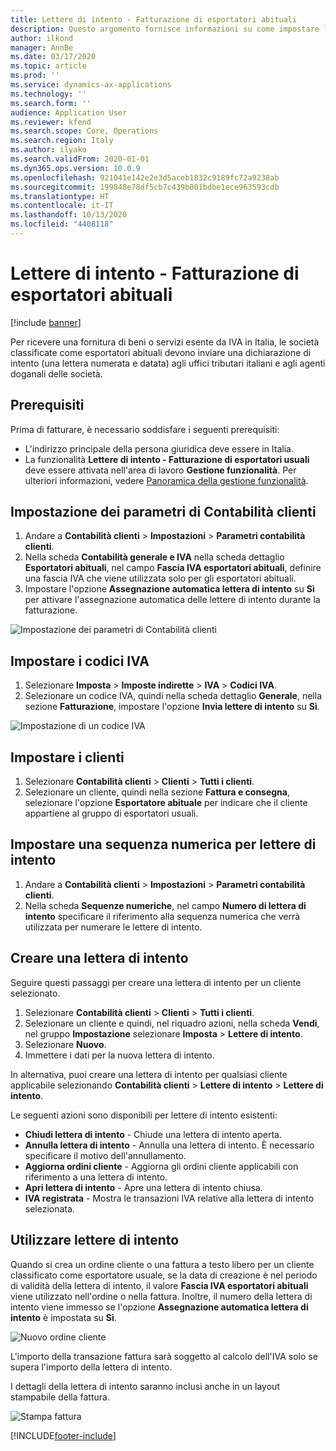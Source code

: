 ```yaml
---
title: Lettere di intento - Fatturazione di esportatori abituali
description: Questo argomento fornisce informazioni su come impostare lettere di intento e su come utilizzarle quando si emettono fatture.
author: ilkond
manager: AnnBe
ms.date: 03/17/2020
ms.topic: article
ms.prod: ''
ms.service: dynamics-ax-applications
ms.technology: ''
ms.search.form: ''
audience: Application User
ms.reviewer: kfend
ms.search.scope: Core, Operations
ms.search.region: Italy
ms.author: ilyako
ms.search.validFrom: 2020-01-01
ms.dyn365.ops.version: 10.0.9
ms.openlocfilehash: 921041e142e2e3d5aceb1832c9189fc72a9238ab
ms.sourcegitcommit: 199848e78df5cb7c439b001bdbe1ece963593cdb
ms.translationtype: HT
ms.contentlocale: it-IT
ms.lasthandoff: 10/13/2020
ms.locfileid: "4408118"
---
```

# <a name="intent-letters---invoicing-of-usual-exporters"></a>Lettere di intento - Fatturazione di esportatori abituali

[!include [banner](../includes/banner.md)]

Per ricevere una fornitura di beni o servizi esente da IVA in Italia, le società classificate come esportatori abituali devono inviare una dichiarazione di intento (una lettera numerata e datata) agli uffici tributari italiani e agli agenti doganali delle società.
 
## <a name="prerequisites"></a>Prerequisiti

Prima di fatturare, è necessario soddisfare i seguenti prerequisiti:

- L'indirizzo principale della persona giuridica deve essere in Italia.
- La funzionalità **Lettere di intento - Fatturazione di esportatori usuali** deve essere attivata nell'area di lavoro **Gestione funzionalità**. Per ulteriori informazioni, vedere [Panoramica della gestione funzionalità](../../fin-and-ops/get-started/feature-management/feature-management-overview.md).

## <a name="set-up-accounts-receivable-parameters"></a>Impostazione dei parametri di Contabilità clienti

1. Andare a **Contabilità clienti** \> **Impostazioni** \> **Parametri contabilità clienti**.
2. Nella scheda **Contabilità generale e IVA** nella scheda dettaglio **Esportatori abituali**, nel campo **Fascia IVA esportatori abituali**, definire una fascia IVA che viene utilizzata solo per gli esportatori abituali.
3. Impostare l'opzione **Assegnazione automatica lettera di intento** su **Sì** per attivare l'assegnazione automatica delle lettere di intento durante la fatturazione.

![Impostazione dei parametri di Contabilità clienti](media/emea-ita-exil-intent-AR-parm.jpg)

## <a name="set-up-sales-tax-codes"></a>Impostare i codici IVA

1. Selezionare **Imposta** \> **Imposte indirette** \> **IVA** \> **Codici IVA**.
2. Selezionare un codice IVA, quindi nella scheda dettaglio **Generale**, nella sezione **Fatturazione**, impostare l'opzione **Invia lettere di intento** su **Sì**.

![Impostazione di un codice IVA](media/emea-ita-exil-intent-tax-setup.jpg)

## <a name="set-up-customers"></a>Impostare i clienti

1. Selezionare **Contabilità clienti** \> **Clienti** \> **Tutti i clienti**.
2. Selezionare un cliente, quindi nella sezione **Fattura e consegna**, selezionare l'opzione **Esportatore abituale** per indicare che il cliente appartiene al gruppo di esportatori usuali.

## <a name="set-up-a-number-sequence-for-intent-letters"></a>Impostare una sequenza numerica per lettere di intento

1. Andare a **Contabilità clienti** \> **Impostazioni** \> **Parametri contabilità clienti**.
2. Nella scheda **Sequenze numeriche**, nel campo **Numero di lettera di intento** specificare il riferimento alla sequenza numerica che verrà utilizzata per numerare le lettere di intento.

## <a name="create-an-intent-letter"></a>Creare una lettera di intento

Seguire questi passaggi per creare una lettera di intento per un cliente selezionato.

1. Selezionare **Contabilità clienti** \> **Clienti** \> **Tutti i clienti**.
2. Selezionare un cliente e quindi, nel riquadro azioni, nella scheda **Vendi**, nel gruppo **Impostazione** selezionare **Imposta** \> **Lettere di intento**.
3. Selezionare **Nuovo**.
4. Immettere i dati per la nuova lettera di intento.

In alternativa, puoi creare una lettera di intento per qualsiasi cliente applicabile selezionando **Contabilità clienti** \> **Lettere di intento** \> **Lettere di intento**.

Le seguenti azioni sono disponibili per lettere di intento esistenti:

- **Chiudi lettera di intento** - Chiude una lettera di intento aperta.
- **Annulla lettera di intento** - Annulla una lettera di intento. È necessario specificare il motivo dell'annullamento.
- **Aggiorna ordini cliente** - Aggiorna gli ordini cliente applicabili con riferimento a una lettera di intento.
- **Apri lettera di intento** - Apre una lettera di intento chiusa.
- **IVA registrata** - Mostra le transazioni IVA relative alla lettera di intento selezionata.

## <a name="using-intent-letters"></a>Utilizzare lettere di intento

Quando si crea un ordine cliente o una fattura a testo libero per un cliente classificato come esportatore usuale, se la data di creazione è nel periodo di validità della lettera di intento, il valore **Fascia IVA esportatori abituali** viene utilizzato nell'ordine o nella fattura. Inoltre, il numero della lettera di intento viene immesso se l'opzione **Assegnazione automatica lettera di intento** è impostata su **Sì**.

![Nuovo ordine cliente](media/emea-ita-exil-intent-new-order.jpg)

L'importo della transazione fattura sarà soggetto al calcolo dell'IVA solo se supera l'importo della lettera di intento.

I dettagli della lettera di intento saranno inclusi anche in un layout stampabile della fattura.

![Stampa fattura](media/emea-ita-exil-intent-inv-print.jpg)


[!INCLUDE[footer-include](../../includes/footer-banner.md)]